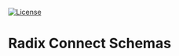 [![License](https://img.shields.io/badge/License-Apache_2.0-blue.svg)](https://opensource.org/licenses/Apache-2.0)

# Radix Connect Schemas
